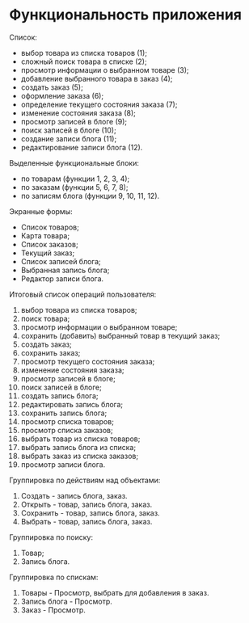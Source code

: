 # Функциональность приложения

Список:
* выбор товара из списка товаров (1);
* сложный поиск товара в списке (2);
* просмотр информации о выбранном товаре (3);
* добавление выбранного товара в заказ (4);
* создать заказ (5);
* оформление заказа (6);
* определение текущего состояния заказа (7);
* изменение состояния заказа (8);
* просмотр записей в блоге (9);
* поиск записей в блоге (10);
* создание записи блога (11);
* редактирование записи блога (12).

Выделенные функциональные блоки:
* по товарам (функции 1, 2, 3, 4);
* по заказам (функции 5, 6, 7, 8);
* по записям блога (функции 9, 10, 11, 12).

Экранные формы:
* Список товаров;
* Карта товара;
* Список заказов;
* Текущий заказ;
* Список записей блога;
* Выбранная запись блога;
* Редактор записи блога.

Итоговый список операций пользователя:
1. выбор товара из списка товаров;
2. поиск товара;
3. просмотр информации о выбранном товаре;
4. сохранить (добавить) выбранный товар в текущий заказ;
5. создать заказ;
6. сохранить заказ;
7. просмотр текущего состояния заказа;
8. изменение состояния заказа;
9. просмотр записей в блоге;
10. поиск записей в блоге;
11. создать запись блога;
12. редактировать запись блога;
13. сохранить запись блога;
14. просмотр списка товаров;
15. просмотр списка заказов;
16. выбрать товар из списка товаров;
17. выбрать запись блога из списка;
18. выбрать заказ из списка заказов;
19. просмотр записи блога.

Группировка по действиям над объектами:
1. Создать - запись блога, заказ.
2. Открыть - товар, запись блога, заказ.
3. Сохранить - товар, запись блога, заказ.
4. Выбрать - товар, запись блога, заказ.

Группировка по поиску:
1. Товар;
2. Запись блога.

Группировка по спискам:
1. Товары - Просмотр, выбрать для добавления в заказ.
2. Запись блога - Просмотр.
3. Заказ - Просмотр.
